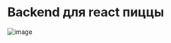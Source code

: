 # Backend для react пиццы

![image](https://user-images.githubusercontent.com/74373321/201108306-84310c0f-8d1c-452f-82a6-07bccae13367.png)
